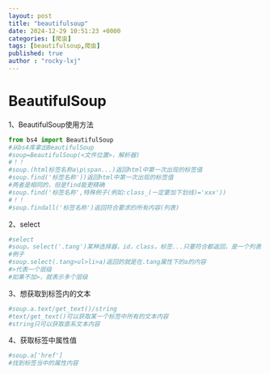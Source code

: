 ```yaml
---
layout: post
title: "beautifulsoup"
date: 2024-12-29 10:51:23 +0000
categories: [爬虫]
tags: [beautifulsoup,爬虫]
published: true
author : "rocky-lxj"
---
```


# BeautifulSoup

1、BeautifulSoup使用方法

```python
from bs4 import BeautifulSoup
#从bs4库拿出BeautifulSoup
#soup=BeautifulSoup(<文件位置>，解析器)
#！！
#soup.(html标签名称a\p\span...)返回html中第一次出现的标签值
#soup.find('标签名称'))返回html中第一次出现的标签值
#两者是相同的，但是find能更精确
#soup.find('标签名称',特殊例子(例如:class_(一定要加下划线)='xxx'))
#！！
#soup.findall('标签名称')返回符合要求的所有内容(列表)
```

2、select

```python
#select
#soup。select('.tang')某种选择器，id，class，标签...只要符合都返回，是一个列表
#例子
#soup.select(.tang>ul>li>a)返回的就是在.tang属性下的a的内容
#>代表一个层级
#如果不加>，就表示多个层级
```

3、想获取到标签内的文本

```python
#soup.a.text/get_text()/string
#text/get_text()可以获取某一个标签中所有的文本内容
#string只可以获取直系文本内容
```

4、获取标签中属性值

```python
#soup.a['href']
#找到标签当中的属性内容
```


